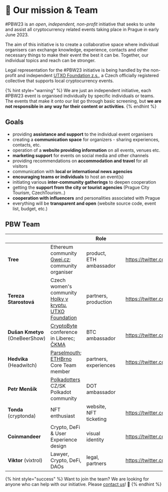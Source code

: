 # 💙 Our mission & Team

\#PBW23 is an _open_, _independent, non-profit_ initiative that seeks to unite and assist all cryptocurrency related events taking place in Prague in early June 2023.

The aim of this initiative is to create a collaborative space where individual organisers can exchange knowledge, experience, contacts and other necessary things to make their event the best it can be. Together, our individual topics and reach can be stronger.

Legal representation for the #PBW23 initiative is being handled by the non-profit and independent [UTXO Foundation z.s.](https://utxo.foundation/), a Czech officially registered collective that supports local cryptocurrency events.

{% hint style="warning" %}
We are just an independent initiative, each #PBW23 event is organised individually by specific individuals or teams. The events that make it onto our list go through basic screening, but **we are not responsible in any way for their content or activities**.
{% endhint %}

## Goals

* providing **assistance and support** to the individual event organisers
* creating a **communication space** for organizers - sharing experiences, contacts, etc.
* operation of a **website providing information** on all events, venues etc.
* **marketing support** for events on social media and other channels
* providing recommendations on **accommodation and travel** for all visitors
* communication with **local or international news agencies**
* **encouraging teams or individuals** to host an event(s)
* initiating various **inter-community gatherings** to deepen cooperation
* getting the **support from the city or tourist agencies** (Prague City Tourism, CzechTourism..)
* **cooperation with influencers** and personalities associated with Prague
* everything will be **transparent and open** (website source code, event list, budget, etc.)

## PBW Team

<table data-view="cards"><thead><tr><th></th><th></th><th>Role</th><th data-hidden data-card-cover data-type="files"></th><th data-hidden data-card-target data-type="content-ref"></th></tr></thead><tbody><tr><td><strong>Tree</strong></td><td>Ethereum community <a href="http://gwei.cz/">Gwei.cz</a>; community organiser</td><td>product, ETH ambassador</td><td></td><td><a href="https://twitter.com/treecz">https://twitter.com/treecz</a></td></tr><tr><td><strong>Tereza Starostová</strong></td><td>Czech women's community <a href="https://holkyvkryptu.cz/">Holky v kryptu</a>, <a href="https://utxo.foundation/">UTXO Foundation</a></td><td>partners, production</td><td></td><td><a href="https://twitter.com/terkastarostova">https://twitter.com/terkastarostova</a></td></tr><tr><td><strong>Dušan Kmetyo</strong> (OneBeerShow)</td><td><a href="https://cryptobyte.cz/">CryptoByte</a> conference in Liberec; <a href="https://ckma.cz/">ČKMA</a></td><td>BTC ambassador</td><td></td><td><a href="https://twitter.com/DusanKmetyo">https://twitter.com/DusanKmetyo</a></td></tr><tr><td><strong>Hedvika</strong> (Headwitch)</td><td><a href="https://parselmouth.readthedocs.io/">Parselmouth</a>; <a href="https://ethbrno.cz/">ETHBrno</a> Core Team member</td><td>partners, experiences</td><td></td><td><a href="https://twitter.com/HedvikaPa">https://twitter.com/HedvikaPa</a></td></tr><tr><td><strong>Petr Menšík</strong></td><td><a href="https://twitter.com/polkadotterss">Polkadotters</a> CZ/SK Polkadot community</td><td>DOT ambassador</td><td></td><td></td></tr><tr><td><strong>Tonda</strong> (cryptonda)</td><td>NFT enthusiast</td><td>website, NFT ticketing</td><td></td><td><a href="https://twitter.com/cryptondacz">https://twitter.com/cryptondacz</a></td></tr><tr><td><strong>Coinmandeer</strong></td><td>Crypto, DeFi &#x26; User Experience design</td><td>visual identity</td><td></td><td><a href="https://twitter.com/KeenOfCoin">https://twitter.com/KeenOfCoin</a></td></tr><tr><td><strong>Viktor</strong> (vixtrol)</td><td>Lawyer, Crypto, DeFi, DAOs</td><td>legal, partners</td><td></td><td><a href="https://twitter.com/vixtrol">https://twitter.com/vixtrol</a></td></tr></tbody></table>



{% hint style="success" %}
Want to join the team? We are looking for anyone who can help with our initiative. Please [contact us](../contact-us.md)! :pray:
{% endhint %}
